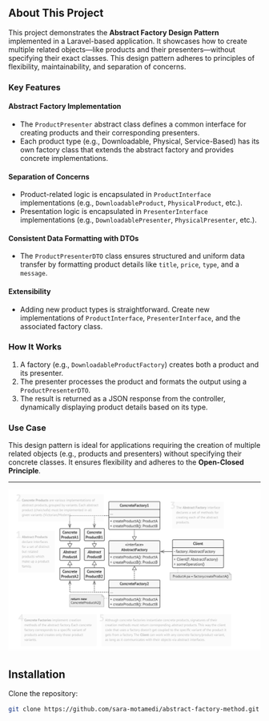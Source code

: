 ## About This Project

This project demonstrates the **Abstract Factory Design Pattern** implemented in a Laravel-based application. It showcases how to create multiple related objects—like products and their presenters—without specifying their exact classes. This design pattern adheres to principles of flexibility, maintainability, and separation of concerns.

### Key Features

#### Abstract Factory Implementation
- The `ProductPresenter` abstract class defines a common interface for creating products and their corresponding presenters.
- Each product type (e.g., Downloadable, Physical, Service-Based) has its own factory class that extends the abstract factory and provides concrete implementations.

#### Separation of Concerns
- Product-related logic is encapsulated in `ProductInterface` implementations (e.g., `DownloadableProduct`, `PhysicalProduct`, etc.).
- Presentation logic is encapsulated in `PresenterInterface` implementations (e.g., `DownloadablePresenter`, `PhysicalPresenter`, etc.).

#### Consistent Data Formatting with DTOs
- The `ProductPresenterDTO` class ensures structured and uniform data transfer by formatting product details like `title`, `price`, `type`, and a `message`.

#### Extensibility
- Adding new product types is straightforward. Create new implementations of `ProductInterface`, `PresenterInterface`, and the associated factory class.

### How It Works
1. A factory (e.g., `DownloadableProductFactory`) creates both a product and its presenter.
2. The presenter processes the product and formats the output using a `ProductPresenterDTO`.
3. The result is returned as a JSON response from the controller, dynamically displaying product details based on its type.

### Use Case
This design pattern is ideal for applications requiring the creation of multiple related objects (e.g., products and presenters) without specifying their concrete classes. It ensures flexibility and adheres to the **Open-Closed Principle**.

---

![Factory Method Diagram](public/images/abstract-fatcory-method-structure.png)

## Installation

Clone the repository:

```bash
git clone https://github.com/sara-motamedi/abstract-factory-method.git

